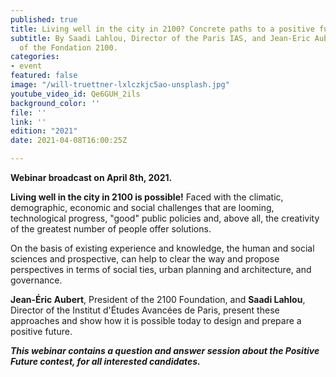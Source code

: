 ```yaml
---
published: true
title: Living well in the city in 2100? Concrete paths to a positive future
subtitle: By Saadi Lahlou, Director of the Paris IAS, and Jean-Eric Aubert, President
  of the Fondation 2100.
categories:
- event
featured: false
image: "/will-truettner-lxlczkjc5ao-unsplash.jpg"
youtube_video_id: Qe6GUH_2ils
background_color: ''
file: ''
link: ''
edition: "2021"
date: 2021-04-08T16:00:25Z

---
```

**Webinar broadcast on April 8th, 2021.**

**Living well in the city in 2100 is possible!** Faced with the climatic, demographic, economic and social challenges that are looming, technological progress, "good" public policies and, above all, the creativity of the greatest number of people offer solutions.

On the basis of existing experience and knowledge, the human and social sciences and prospective, can help to clear the way and propose perspectives in terms of social ties, urban planning and architecture, and governance.

**Jean-Éric Aubert**, President of the 2100 Foundation, and **Saadi Lahlou**, Director of the Institut d'Études Avancées de Paris, present these approaches and show how it is possible today to design and prepare a positive future.

**_This webinar contains a question and answer session about the Positive Future contest, for all interested candidates._**
